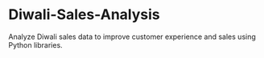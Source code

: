 # Diwali-Sales-Analysis
Analyze Diwali sales data to improve customer experience and sales using Python libraries.
